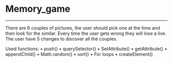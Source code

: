 # Memory_game

***
There are 6 couples of pictures, the user should pick one at the time and then look for the similar. Every time the user gets wrong they will lose a live. 
The user have 5 changes to discover all the couples.

Used functions:
• push()
• querySelector()
• SetAttribute()
• getAttribute()
• appendChild()
• Math.random()
• sort()
• For loops
• createElement()
